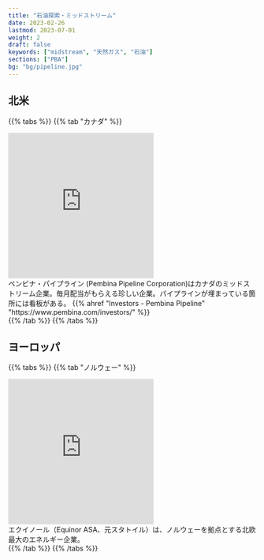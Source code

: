 ```yaml
---
title: "石油探索・ミッドストリーム"
date: 2023-02-26
lastmod: 2023-07-01
weight: 2
draft: false
keywords: ["midstream", "天然ガス", "石油"]
sections: ["PBA"]
bg: "bg/pipeline.jpg"
---
```


## 北米

{{% tabs %}}
{{% tab "カナダ" %}}
<div class="googlemap-if">
<iframe src="https://www.google.com/maps/embed?pb=!4v1678281259970!6m8!1m7!1svTjbqOlqnB8Uzrp_DJLtEg!2m2!1d42.90064294764043!2d-82.41383973283051!3f279.34233687733166!4f-3.0928858055765573!5f3.325193203789971" width="295" height="295" style="border:0;" allowfullscreen="" loading="lazy" referrerpolicy="no-referrer-when-downgrade"></iframe>
<div class="description">
ペンビナ・パイプライン (Pembina Pipeline Corporation)はカナダのミッドストリーム企業。毎月配当がもらえる珍しい企業。パイプラインが埋まっている箇所には看板がある。
{{% ahref "Investors - Pembina Pipeline" "https://www.pembina.com/investors/" %}}
</div>
</div>
{{% /tab %}}
{{% /tabs %}}

## ヨーロッパ

{{% tabs %}}
{{% tab "ノルウェー" %}}
<div class="googlemap-if">
<iframe src="https://www.google.com/maps/embed?pb=!4v1679347648271!6m8!1m7!1sn_JMxQ5lYh3d0tib8DKcuA!2m2!1d60.2975806336154!2d5.286702903069514!3f203.23945497724813!4f1.2874910162939415!5f3.325193203789971" width="295" height="295" style="border:0;" allowfullscreen="" loading="lazy" referrerpolicy="no-referrer-when-downgrade"></iframe>
<div class="description">
エクイノール（Equinor ASA、元スタトイル）は、ノルウェーを拠点とする北欧最大のエネルギー企業。
</div>
</div>
{{% /tab %}}
{{% /tabs %}}
